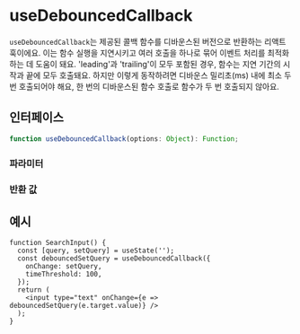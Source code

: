 # useDebouncedCallback

`useDebouncedCallback`는 제공된 콜백 함수를 디바운스된 버전으로 반환하는 리액트 훅이에요. 이는 함수 실행을 지연시키고 여러 호출을 하나로 묶어 이벤트 처리를 최적화하는 데 도움이 돼요. 'leading'과 'trailing'이 모두 포함된 경우, 함수는 지연 기간의 시작과 끝에 모두 호출돼요. 하지만 이렇게 동작하려면 디바운스 밀리초(ms) 내에 최소 두 번 호출되어야 해요, 한 번의 디바운스된 함수 호출로 함수가 두 번 호출되지 않아요.

## 인터페이스

```ts
function useDebouncedCallback(options: Object): Function;
```

### 파라미터

<Interface
  required
  name="options"
  type="Object"
  description="옵션 객체예요."
  :nested="[
    {
      name: 'options.onChange',
      type: 'Function',
      required: true,
      description: '디바운스할 콜백 함수예요.',
    },
    {
      name: 'options.timeThreshold',
      type: 'number',
      required: true,
      description:
        '함수 실행을 지연할 밀리초(ms)이에요.',
    },
    {
      name: 'options.leading',
      type: 'boolean',
      required: false,
      defaultValue: 'false',
      description:
        '만약 <code>true</code>이면, 함수는 시퀀스의 시작에 호출돼요.',
    },
    {
      name: 'options.trailing',
      type: 'boolean',
      required: false,
      defaultValue: 'true',
      description:
        '만약 <code>true</code>이면, 함수는 시퀀스의 끝에 호출돼요.',
    },
  ]"
/>

### 반환 값

<Interface
  name=""
  type="Function"
  description="콜백 호출을 지연시키는 디바운스된 함수예요."
/>

## 예시

```tsx
function SearchInput() {
  const [query, setQuery] = useState('');
  const debouncedSetQuery = useDebouncedCallback({
    onChange: setQuery,
    timeThreshold: 100,
  });
  return (
    <input type="text" onChange={e => debouncedSetQuery(e.target.value)} />
  );
}
```
